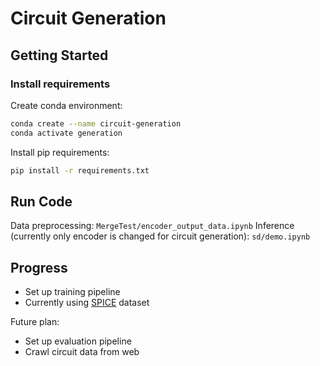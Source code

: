 # Circuit Generation

## Getting Started
### Install requirements
Create conda environment:
```bash
conda create --name circuit-generation
conda activate generation
```
Install pip requirements:
```bash
pip install -r requirements.txt
```

## Run Code
Data preprocessing: `MergeTest/encoder_output_data.ipynb`
Inference (currently only encoder is changed for circuit generation): `sd/demo.ipynb`


## Progress
* Set up training pipeline
* Currently using [SPICE](https://github.com/symbench/spice-datasets) dataset

Future plan:
* Set up evaluation pipeline
* Crawl circuit data from web
